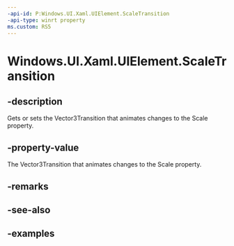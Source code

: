 ```yaml
---
-api-id: P:Windows.UI.Xaml.UIElement.ScaleTransition
-api-type: winrt property
ms.custom: RS5
---
```


<!-- Property syntax.
public Vector3Transition ScaleTransition { get;  set; }
-->

# Windows.UI.Xaml.UIElement.ScaleTransition

## -description
Gets or sets the Vector3Transition that animates changes to the Scale property.

## -property-value

The Vector3Transition that animates changes to the Scale property.

## -remarks

## -see-also

## -examples

